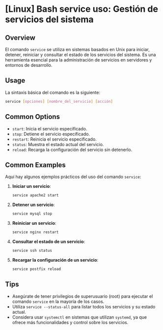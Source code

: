 # [Linux] Bash service uso: Gestión de servicios del sistema

## Overview
El comando `service` se utiliza en sistemas basados en Unix para iniciar, detener, reiniciar y consultar el estado de los servicios del sistema. Es una herramienta esencial para la administración de servicios en servidores y entornos de desarrollo.

## Usage
La sintaxis básica del comando es la siguiente:

```bash
service [opciones] [nombre_del_servicio] [acción]
```

## Common Options
- `start`: Inicia el servicio especificado.
- `stop`: Detiene el servicio especificado.
- `restart`: Reinicia el servicio especificado.
- `status`: Muestra el estado actual del servicio.
- `reload`: Recarga la configuración del servicio sin detenerlo.

## Common Examples
Aquí hay algunos ejemplos prácticos del uso del comando `service`:

1. **Iniciar un servicio**:
   ```bash
   service apache2 start
   ```

2. **Detener un servicio**:
   ```bash
   service mysql stop
   ```

3. **Reiniciar un servicio**:
   ```bash
   service nginx restart
   ```

4. **Consultar el estado de un servicio**:
   ```bash
   service ssh status
   ```

5. **Recargar la configuración de un servicio**:
   ```bash
   service postfix reload
   ```

## Tips
- Asegúrate de tener privilegios de superusuario (root) para ejecutar el comando `service` en la mayoría de los casos.
- Utiliza `service --status-all` para listar todos los servicios y su estado actual.
- Considera usar `systemctl` en sistemas que utilizan `systemd`, ya que ofrece más funcionalidades y control sobre los servicios.